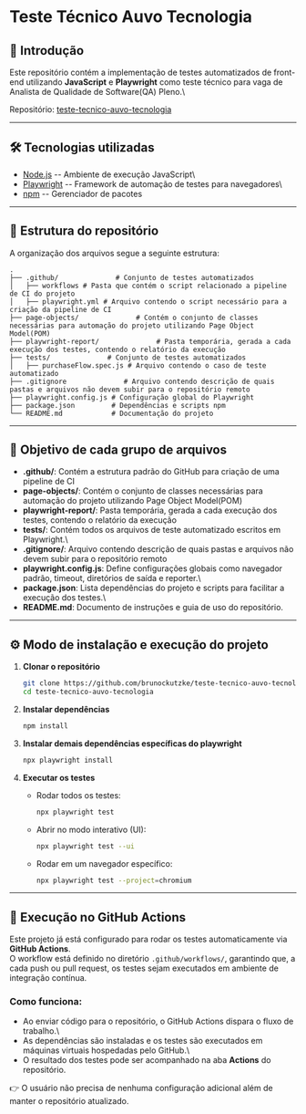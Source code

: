 # Teste Técnico Auvo Tecnologia

## 📌 Introdução

Este repositório contém a implementação de testes automatizados de
front-end utilizando **JavaScript** e **Playwright** como teste técnico para vaga de Analista de Qualidade de Software(QA) Pleno.\

Repositório:
[teste-tecnico-auvo-tecnologia](https://github.com/brunockutzke/teste-tecnico-auvo-tecnologia)

------------------------------------------------------------------------

## 🛠️ Tecnologias utilizadas

-   [Node.js](https://nodejs.org/) -- Ambiente de execução JavaScript\
-   [Playwright](https://playwright.dev/) -- Framework de automação de
    testes para navegadores\
-   [npm](https://www.npmjs.com/) -- Gerenciador de pacotes

------------------------------------------------------------------------

## 📂 Estrutura do repositório

A organização dos arquivos segue a seguinte estrutura:

    .
    ├── .github/              # Conjunto de testes automatizados
    │   ├── workflows # Pasta que contém o script relacionado a pipeline de CI do projeto
    │   ├── playwright.yml # Arquivo contendo o script necessário para a criação da pipeline de CI
    ├── page-objects/              # Contém o conjunto de classes necessárias para automação do projeto utilizando Page Object Model(POM)
    ├── playwright-report/              # Pasta temporária, gerada a cada execução dos testes, contendo o relatório da execução
    ├── tests/              # Conjunto de testes automatizados
    │   ├── purchaseFlow.spec.js # Arquivo contendo o caso de teste automatizado
    ├── .gitignore              # Arquivo contendo descrição de quais pastas e arquivos não devem subir para o repositório remoto
    ├── playwright.config.js # Configuração global do Playwright
    ├── package.json         # Dependências e scripts npm
    └── README.md            # Documentação do projeto

------------------------------------------------------------------------

## 🎯 Objetivo de cada grupo de arquivos

-   **.github/**: Contém a estrutura padrão do GitHub para criação de uma pipeline de CI
-   **page-objects/**: Contém o conjunto de classes necessárias para automação do projeto utilizando Page Object Model(POM)
-   **playwright-report/**: Pasta temporária, gerada a cada execução dos testes, contendo o relatório da execução
-   **tests/**: Contém todos os arquivos de teste automatizado escritos
    em Playwright.\
-   **.gitignore/**: Arquivo contendo descrição de quais pastas e arquivos não devem subir para o repositório remoto
-   **playwright.config.js**: Define configurações globais como
    navegador padrão, timeout, diretórios de saída e reporter.\
-   **package.json**: Lista dependências do projeto e scripts para
    facilitar a execução dos testes.\
-   **README.md**: Documento de instruções e guia de uso do repositório.

------------------------------------------------------------------------

## ⚙️ Modo de instalação e execução do projeto

1.  **Clonar o repositório**

    ``` bash
    git clone https://github.com/brunockutzke/teste-tecnico-auvo-tecnologia.git
    cd teste-tecnico-auvo-tecnologia
    ```

2.  **Instalar dependências**

    ``` bash
    npm install
    ```

3.  **Instalar demais dependências específicas do playwright**

    ``` bash
    npx playwright install
    ```

4.  **Executar os testes**

    -   Rodar todos os testes:

        ``` bash
        npx playwright test
        ```

    -   Abrir no modo interativo (UI):

        ``` bash
        npx playwright test --ui
        ```

    -   Rodar em um navegador específico:

        ``` bash
        npx playwright test --project=chromium
        ```

------------------------------------------------------------------------

## 🚀 Execução no GitHub Actions

Este projeto já está configurado para rodar os testes automaticamente
via **GitHub Actions**.\
O workflow está definido no diretório `.github/workflows/`, garantindo
que, a cada push ou pull request, os testes sejam executados em ambiente
de integração contínua.

### Como funciona:

-   Ao enviar código para o repositório, o GitHub Actions dispara o
    fluxo de trabalho.\
-   As dependências são instaladas e os testes são executados em
    máquinas virtuais hospedadas pelo GitHub.\
-   O resultado dos testes pode ser acompanhado na aba **Actions** do
    repositório.

👉 O usuário não precisa de nenhuma configuração adicional além de
manter o repositório atualizado.


